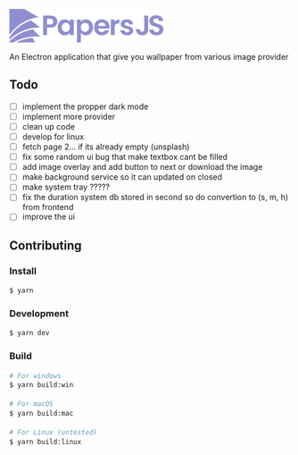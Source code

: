 ![PapersJS Logo](https://raw.githubusercontent.com/FlyingThaCat/PapersJS/master/resources/PapersJS.svg)

An Electron application that give you wallpaper from various image provider

## Todo
- [ ] implement the propper dark mode
- [ ] implement more provider
- [ ] clean up code
- [ ] develop for linux
- [ ] fetch page 2... if its already empty (unsplash)
- [ ] fix some random ui bug that make textbox cant be filled
- [ ] add image overlay and add button to next or download the image
- [ ] make background service so it can updated on closed
- [ ] make system tray ?????
- [ ] fix the duration system db stored in second so do convertion to (s, m, h) from frontend
- [ ] improve the ui

## Contributing
### Install 
```bash
$ yarn
```
### Development
```bash
$ yarn dev
```
### Build
```bash
# For windows
$ yarn build:win

# For macOS
$ yarn build:mac

# For Linux (untested)
$ yarn build:linux
```
